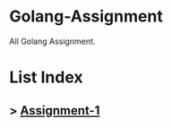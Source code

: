 # Golang-Assignment
All Golang Assignment.

# List Index
## > [Assignment-1](https://github.com/jusidama18/Golang-Assignment/tree/main/Assignment-1)
